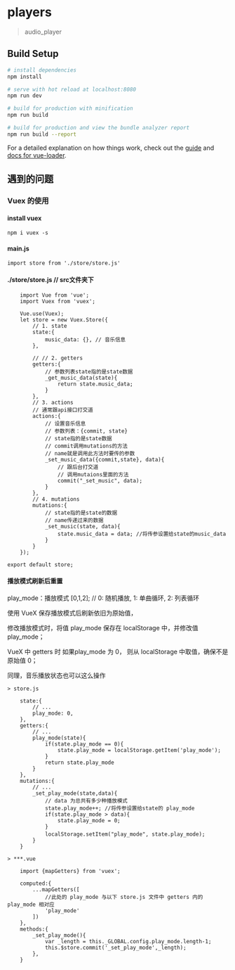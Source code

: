 # players

> audio_player

## Build Setup

``` bash
# install dependencies
npm install

# serve with hot reload at localhost:8080
npm run dev

# build for production with minification
npm run build

# build for production and view the bundle analyzer report
npm run build --report
```

For a detailed explanation on how things work, check out the [guide](http://vuejs-templates.github.io/webpack/) and [docs for vue-loader](http://vuejs.github.io/vue-loader).


## 遇到的问题

### Vuex 的使用

#### install vuex
	npm i vuex -s

#### main.js
	import store from './store/store.js'

#### ./store/store.js // src文件夹下
```
	import Vue from 'vue';
	import Vuex from 'vuex';

	Vue.use(Vuex);
	let store = new Vuex.Store({
	    // 1. state
	    state:{
	    	music_data: {}, // 音乐信息
	    },

	    // // 2. getters
	    getters:{
	        // 参数列表state指的是state数据
	        _get_music_data(state){
	            return state.music_data;
	        }
	    },
	    // 3. actions
	    // 通常跟api接口打交道
	    actions:{
	        // 设置音乐信息
	        // 参数列表：{commit, state}
	        // state指的是state数据
	        // commit调用mutations的方法 
	        // name就是调用此方法时要传的参数
	        _set_music_data({commit,state}, data){
	            // 跟后台打交道
	            // 调用mutaions里面的方法
	            commit("_set_music", data);
	        }
	    },
	    // 4. mutations
	    mutations:{
	        // state指的是state的数据
	        // name传递过来的数据
	        _set_music(state, data){
	            state.music_data = data; //将传参设置给state的music_data
	        }
	    }
	});

export default store;
```

#### 播放模式刷新后重置
play_mode：播放模式 [0,1,2]; // 0: 随机播放, 1: 单曲循环, 2: 列表循环

使用 VueX 保存播放模式后刷新依旧为原始值，

修改播放模式时，将值 play_mode 保存在 localStorage 中，并修改值 play_mode；

VueX 中 getters 时 如果play_mode 为 0， 则从 localStorage 中取值，确保不是原始值 0；

同理，音乐播放状态也可以这么操作
```
> store.js
	
	state:{
		// ...
		play_mode: 0,
	},
	getters:{
		// ...
		play_mode(state){
        	if(state.play_mode == 0){
	            state.play_mode = localStorage.getItem('play_mode');
	        }
	        return state.play_mode
        }
    },
    mutations:{
		// ...
		_set_play_mode(state,data){
			// data 为总共有多少种播放模式
            state.play_mode++; //将传参设置给state的 play_mode
            if(state.play_mode > data){
				state.play_mode = 0;
			}
            localStorage.setItem("play_mode", state.play_mode);　
        }
    }

> ***.vue

	import {mapGetters} from 'vuex';

	computed:{
		...mapGetters([
		 	//此处的 play_mode 与以下 store.js 文件中 getters 内的 play_mode 相对应
		 	'play_mode'
		])
	},
	methods:{
		_set_play_mode(){
			var _length = this._GLOBAL.config.play_mode.length-1;
			this.$store.commit('_set_play_mode',_length);
		},
	}

```